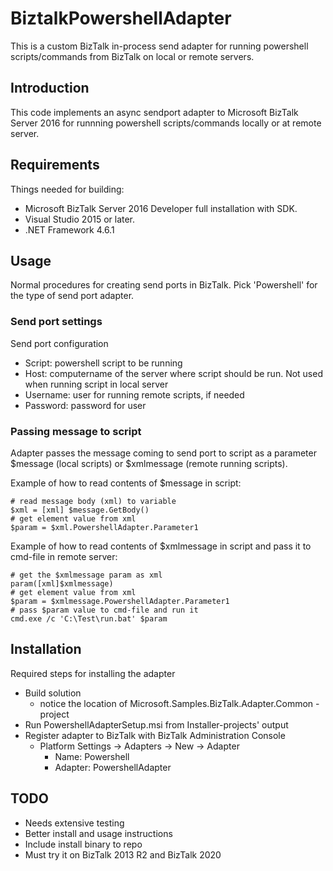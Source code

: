 # BiztalkPowershellAdapter

This is a custom BizTalk in-process send adapter for running powershell scripts/commands from BizTalk on local or remote servers.

## Introduction

This code implements an async sendport adapter to Microsoft BizTalk Server 2016 for runnning powershell scripts/commands locally or at remote server.

## Requirements

Things needed for building:
- Microsoft BizTalk Server 2016 Developer full installation with SDK.
- Visual Studio 2015 or later.
- .NET Framework 4.6.1

## Usage

Normal procedures for creating send ports in BizTalk.
Pick 'Powershell' for the type of send port adapter.

### Send port settings

Send port configuration
- Script: powershell script to be running
- Host: computername of the server where script should be run. Not used when running script in local server
- Username: user for running remote scripts, if needed
- Password: password for user

### Passing message to script

Adapter passes the message coming to send port to script as a parameter $message (local scripts) or $xmlmessage (remote running scripts).

Example of how to read contents of $message in script:
```
# read message body (xml) to variable
$xml = [xml] $message.GetBody()
# get element value from xml
$param = $xml.PowershellAdapter.Parameter1 
```

Example of how to read contents of $xmlmessage in script and pass it to cmd-file in remote server: 
```
# get the $xmlmessage param as xml
param([xml]$xmlmessage)
# get element value from xml
$param = $xmlmessage.PowershellAdapter.Parameter1
# pass $param value to cmd-file and run it
cmd.exe /c 'C:\Test\run.bat' $param 
```

## Installation

Required steps for installing the adapter
- Build solution
  - notice the location of Microsoft.Samples.BizTalk.Adapter.Common -project
- Run PowershellAdapterSetup.msi from Installer-projects' output
- Register adapter to BizTalk with BizTalk Administration Console
  - Platform Settings -> Adapters -> New -> Adapter
    - Name: Powershell
    - Adapter: PowershellAdapter

## TODO

- Needs extensive testing
- Better install and usage instructions
- Include install binary to repo
- Must try it on BizTalk 2013 R2 and BizTalk 2020
